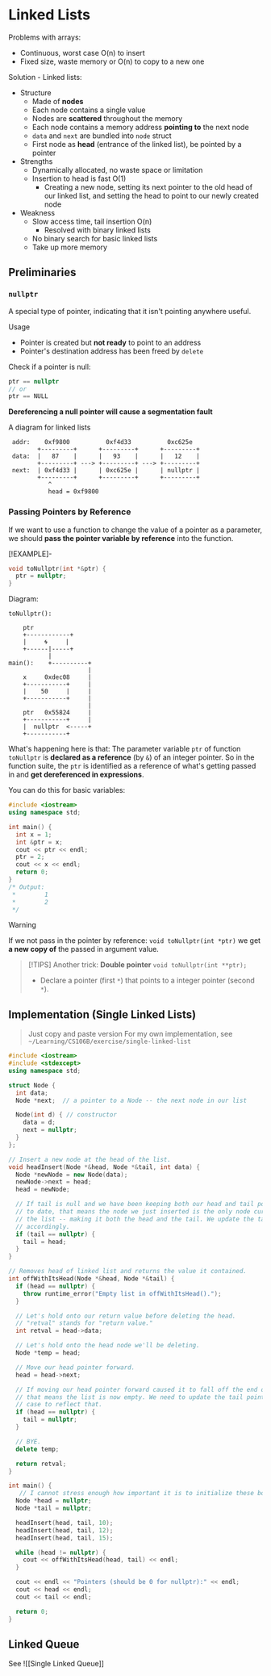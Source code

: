 Linked Lists
===
Problems with arrays:
- Continuous, worst case O(n) to insert
- Fixed size, waste memory or O(n) to copy to a new one

Solution - Linked lists:
- Structure
	- Made of **nodes**
	- Each node contains a single value
	- Nodes are **scattered** throughout the memory
	- Each node contains a memory address **pointing to** the next node
	- `data` and `next` are bundled into `node` struct
	- First node as **head** (entrance of the linked list), be pointed by a pointer
- Strengths
	- Dynamically allocated, no waste space or limitation
	- Insertion to head is fast O(1)
		- Creating a new node, setting its next pointer to the old head of our linked list, and setting the head to point to our newly created node
- Weakness
	- Slow access time, tail insertion O(n)
		- Resolved with binary linked lists
	- No binary search for basic linked lists
	- Take up more memory


## Preliminaries
### `nullptr`
A special type of pointer, indicating that it isn't pointing anywhere useful.

Usage
- Pointer is created but **not ready** to point to an address
- Pointer's destination address has been freed by `delete`

Check if a pointer is null:
```cpp
ptr == nullptr
// or
ptr == NULL
```

**Dereferencing a null pointer will cause a segmentation fault**

A diagram for linked lists
```
 addr:    0xf9800          0xf4d33          0xc625e  
        +---------+      +---------+      +---------+ 
 data:  |   87    |      |   93    |      |   12    | 
        +---------+ ---> +---------+ ---> +---------+ 
 next:  | 0xf4d33 |      | 0xc625e |      | nullptr | 
        +---------+      +---------+      +---------+ 
           ^  
           head = 0xf9800
```


### Passing Pointers by Reference
If we want to use a function to change the value of a pointer as a parameter, we should **pass the pointer variable by reference** into the function.

[!EXAMPLE]-
```cpp
void toNullptr(int *&ptr) {
  ptr = nullptr;
}
```
Diagram:
```
toNullptr():

    ptr
    +------------+
    |     🌀     |
    +------|-----+
           |
main():    +----------+
                      |
    x     0xdec08     |
    +-----------+     |
    |    50     |     |
    +-----------+     |
                      |
    ptr   0x55824     |
    +-----------+     |
    |  nullptr  <-----+
    +-----------+
```

What's happening here is that:
The parameter variable `ptr` of function `toNullptr` is **declared as a reference** (by `&`) of an integer pointer.
So in the function suite, the `ptr` is identified as a reference of what's getting passed in and **get dereferenced in expressions**.

You can do this for basic variables:
```cpp
#include <iostream>
using namespace std;

int main() {
  int x = 1;
  int &ptr = x;
  cout << ptr << endl;
  ptr = 2;
  cout << x << endl;
  return 0;
}
/* Output:
 *        1
 *        2
 */
```
> [!WARNING]
> If we not pass in the pointer by reference:
> `void toNullptr(int *ptr)`
> we get **a new copy of** the passed in argument value.
> 

> [!TIPS]
> Another trick: **Double pointer**
> `void toNullptr(int **ptr);`
> - Declare a pointer (first `*`) that points to a integer pointer (second `*`).


## Implementation (Single Linked Lists)
> Just copy and paste version
> For my own implementation, see `~/Learning/CS106B/exercise/single-linked-list`

```cpp
#include <iostream>
#include <stdexcept>
using namespace std;

struct Node {
  int data;
  Node *next;  // a pointer to a Node -- the next node in our list

  Node(int d) { // constructor
    data = d;
    next = nullptr;
  }
};

// Insert a new node at the head of the list.
void headInsert(Node *&head, Node *&tail, int data) {
  Node *newNode = new Node(data);
  newNode->next = head;
  head = newNode;

  // If tail is null and we have been keeping both our head and tail pointers up
  // to date, that means the node we just inserted is the only node currently in
  // the list -- making it both the head and the tail. We update the tail pointer
  // accordingly.
  if (tail == nullptr) {
    tail = head;
  }
}

// Removes head of linked list and returns the value it contained.
int offWithItsHead(Node *&head, Node *&tail) {
  if (head == nullptr) {
    throw runtime_error("Empty list in offWithItsHead().");
  }

  // Let's hold onto our return value before deleting the head.
  // "retval" stands for "return value."
  int retval = head->data;

  // Let's hold onto the head node we'll be deleting.
  Node *temp = head;

  // Move our head pointer forward.
  head = head->next;

  // If moving our head pointer forward caused it to fall off the end of the list,
  // that means the list is now empty. We need to update the tail pointer in this
  // case to reflect that.
  if (head == nullptr) {
    tail = nullptr;
  }

  // BYE.
  delete temp;

  return retval;
}

int main() {
   // I cannot stress enough how important it is to initialize these both to nullptr.
  Node *head = nullptr;
  Node *tail = nullptr;

  headInsert(head, tail, 10);
  headInsert(head, tail, 12);
  headInsert(head, tail, 15);

  while (head != nullptr) {
    cout << offWithItsHead(head, tail) << endl;
  }

  cout << endl << "Pointers (should be 0 for nullptr):" << endl;
  cout << head << endl;
  cout << tail << endl;

  return 0;
}
```

## Linked Queue
See ![[Single Linked Queue]]